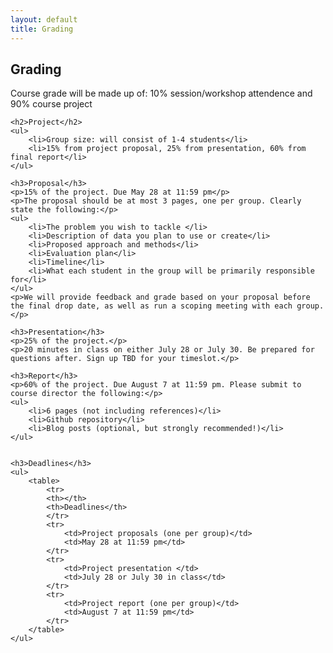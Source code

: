```yaml
---
layout: default
title: Grading
---
```


<div class="post">
    <h2>Grading</h2>
    <p>Course grade will be made up of: 10% session/workshop attendence and 90% course project</p>
 
    <h2>Project</h2>
    <ul>
        <li>Group size: will consist of 1-4 students</li>
        <li>15% from project proposal, 25% from presentation, 60% from final report</li>
    </ul>
        
    <h3>Proposal</h3>
    <p>15% of the project. Due May 28 at 11:59 pm</p>
    <p>The proposal should be at most 3 pages, one per group. Clearly state the following:</p>
    <ul>
        <li>The problem you wish to tackle </li> 
        <li>Description of data you plan to use or create</li> 
        <li>Proposed approach and methods</li> 
        <li>Evaluation plan</li> 
        <li>Timeline</li> 
        <li>What each student in the group will be primarily responsible for</li> 
    </ul> 
    <p>We will provide feedback and grade based on your proposal before the final drop date, as well as run a scoping meeting with each group.</p>
    
    <h3>Presentation</h3>
    <p>25% of the project.</p>
    <p>20 minutes in class on either July 28 or July 30. Be prepared for questions after. Sign up TBD for your timeslot.</p>
    
    <h3>Report</h3>
    <p>60% of the project. Due August 7 at 11:59 pm. Please submit to course director the following:</p>
    <ul>
        <li>6 pages (not including references)</li>
        <li>Github repository</li>
        <li>Blog posts (optional, but strongly recommended!)</li>
    </ul>
    

    <h3>Deadlines</h3>
    <ul>
        <table>
            <tr>
            <th></th>
            <th>Deadlines</th>
            </tr>
            <tr>
                <td>Project proposals (one per group)</td>
                <td>May 28 at 11:59 pm</td> 
            </tr>
            <tr>
                <td>Project presentation </td>
                <td>July 28 or July 30 in class</td> 
            </tr>
            <tr>
                <td>Project report (one per group)</td>
                <td>August 7 at 11:59 pm</td> 
            </tr>
        </table>
    </ul>
        


    